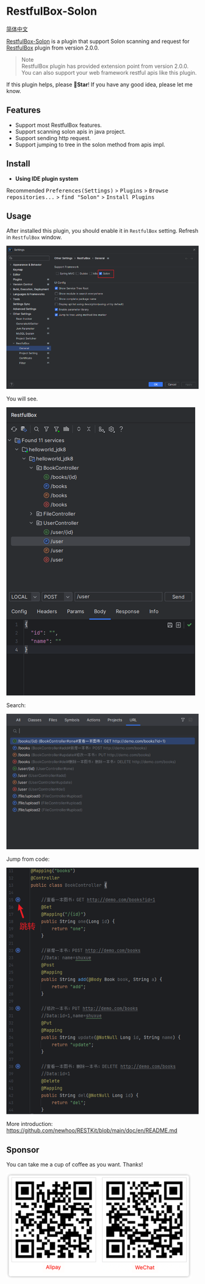 # RestfulBox-Solon

[简体中文](./README.zh_CN.md)

[RestfulBox-Solon](https://plugins.jetbrains.com/plugin/21848-solon) is a plugin that support Solon scanning and request for [RestfulBox](https://plugins.jetbrains.com/plugin/14723-restkit) plugin from version 2.0.0.


> Note  
> RestfulBox plugin has provided extension point from version 2.0.0. You can also support your web framework restful apis like this plugin.

If this plugin helps, please **🌟Star**! If you have any good idea, please let me know.

## Features
- Support most RestfulBox features.
- Support scanning solon apis in java project.
- Support sending http request.
- Support jumping to tree in the solon method from apis impl.

## Install
- **Using IDE plugin system**

Recommended <kbd>Preferences(Settings)</kbd> > <kbd>Plugins</kbd> > <kbd>Browse repositories...</kbd> > <kbd>find "Solon"</kbd> > <kbd>Install Plugins</kbd>

## Usage
After installed this plugin, you should enable it in `RestfulBox` setting. Refresh in `RestfulBox` window.

![enable](./.images/setting.png)

You will see.

![plugin](./.images/plugin.png)

Search:

![plugin](./.images/search.png)

Jump from code:

![plugin](./.images/jump.png)

More introduction:
https://github.com/newhoo/RESTKit/blob/main/doc/en/README.md


## Sponsor
You can take me a cup of coffee as you want. Thanks!

![pay](.images/pay.png)
